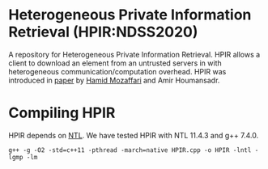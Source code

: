 # Heterogeneous Private Information Retrieval (HPIR:NDSS2020)
A repository for Heterogeneous Private Information Retrieval. HPIR allows a client to download an element from an untrusted servers in with heterogeneous communication/computation overhead. HPIR was introduced in [paper](https://people.cs.umass.edu/~amir/papers/NDSS20-HPIR.pdf) by [Hamid Mozaffari](https://github.com/lordhamiss) and Amir Houmansadr. 

# Compiling HPIR
HPIR depends on [NTL](https://www.shoup.net/ntl/). We have tested HPIR with NTL 11.4.3 and g++ 7.4.0.



`g++ -g -O2 -std=c++11 -pthread -march=native HPIR.cpp -o HPIR -lntl -lgmp -lm`
